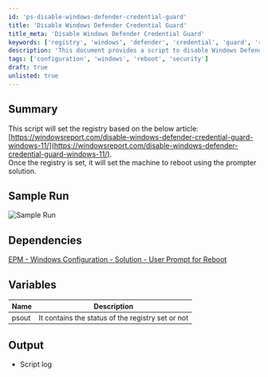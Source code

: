 ```yaml
---
id: 'ps-disable-windows-defender-credential-guard'
title: 'Disable Windows Defender Credential Guard'
title_meta: 'Disable Windows Defender Credential Guard'
keywords: ['registry', 'windows', 'defender', 'credential', 'guard', 'reboot']
description: 'This document provides a script to disable Windows Defender Credential Guard by modifying the registry settings as outlined in a referenced article. It includes a sample run, dependencies, and variable descriptions, ensuring a comprehensive understanding of the script operation and its output.'
tags: ['configuration', 'windows', 'reboot', 'security']
draft: true
unlisted: true
---
```

## Summary

This script will set the registry based on the below article:  
[https://windowsreport.com/disable-windows-defender-credential-guard-windows-11/](https://windowsreport.com/disable-windows-defender-credential-guard-windows-11/).  
Once the registry is set, it will set the machine to reboot using the prompter solution.

## Sample Run

![Sample Run](..\..\static\img\Disable-Virtualization-based-security\image_1.png)

## Dependencies

[EPM - Windows Configuration - Solution - User Prompt for Reboot](https://proval.itglue.com/DOC-5078775-9088563)

## Variables

| Name  | Description                                    |
|-------|------------------------------------------------|
| psout | It contains the status of the registry set or not |

## Output

- Script log




